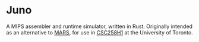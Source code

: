 # Juno

A MIPS assembler and runtime simulator, written in Rust. Originally intended as an alternative to [MARS](http://courses.missouristate.edu/kenvollmar/mars/), for use in [CSC258H1](https://artsci.calendar.utoronto.ca/course/csc258h1) at the University of Toronto.
